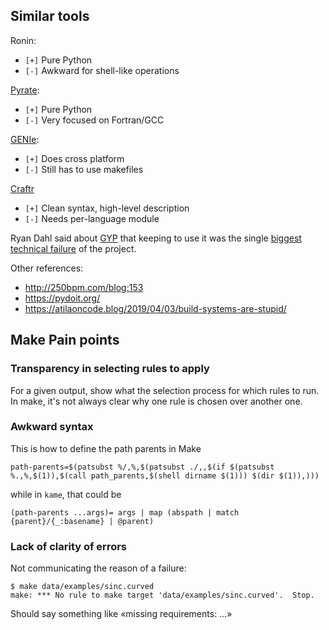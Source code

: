 ## Similar tools

Ronin:
-	`[+]` Pure Python
-	`[-]` Awkward for shell-like operations

[Pyrate](https://github.com/pyrate-build/pyrate-build):
- `[+]` 	Pure Python
- `[-]` 	Very focused on Fortran/GCC

[GENIe](https://github.com/bkaradzic/GENie#genie---project-generator-tool):
- `[+]` Does cross platform
- `[-]` Still has to use makefiles

[Craftr](https://github.com/craftr-build/craftr)
- `[+]` Clean syntax, high-level description
- `[-]` Needs per-language module

Ryan Dahl said about [GYP](https://gyp.gsrc.io/docs/UserDocumentation.md) that
keeping to use it was the single [biggest technical
failure](https://www.youtube.com/watch?v=M3BM9TB-8yA) of the project.

Other references:
- http://250bpm.com/blog:153
- https://pydoit.org/
- https://atilaoncode.blog/2019/04/03/build-systems-are-stupid/

## Make Pain points


### Transparency in selecting rules to apply

For a given output, show what the selection process for which rules to run.
In make, it's not always clear why one rule is chosen over another one.


### Awkward syntax

This is how to define the path parents in Make

```make
path-parents=$(patsubst %/,%,$(patsubst ./,,$(if $(patsubst %.,%,$(1)),$(call path_parents,$(shell dirname $(1))) $(dir $(1)),)))
```

while in `kame`, that could be

```kame
(path-parents ...args)=	args | map (abspath | match {parent}/{_:basename} | @parent)
```

### Lack of clarity of errors

Not communicating the reason of a failure:

```
$ make data/examples/sinc.curved
make: *** No rule to make target 'data/examples/sinc.curved'.  Stop.
```

Should say something like  «missing requirements: …»

